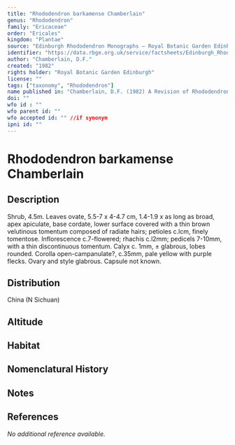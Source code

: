 ```yaml
---
title: "Rhododendron barkamense Chamberlain"
genus: "Rhododendron"
family: "Ericaceae"
order: "Ericales"
kingdom: "Plantae"
source: "Edinburgh Rhododendron Monographs – Royal Botanic Garden Edinburgh"
identifier: "https://data.rbge.org.uk/service/factsheets/Edinburgh_Rhododendron_Monographs.xhtml"
author: "Chamberlain, D.F."
created: "1982"
rights holder: "Royal Botanic Garden Edinburgh"
license: ""
tags: ["taxonomy", "Rhododendron"]
name published in: "Chamberlain, D.F. (1982) A Revision of Rhododendron II. Subgenus Hymenanthes. Notes From the Royal Botanic Garden Edinburgh 39(2):363"
doi: ""
wfo id : ""
wfo parent id: ""
wfo accepted id: "" //if synonym                      
ipni id: ""
---
```


                       

# Rhododendron barkamense Chamberlain

## Description
Shrub, 4.5m. Leaves ovate, 5.5-7 x 4-4.7 cm, 1.4-1.9 x as long as broad, apex apiculate, base cordate, lower surface covered with a thin brown velutinous tomentum composed of radiate hairs; petioles c.lcm, finely tomentose. Inflorescence c.7-flowered; rhachis c.l2mm; pedicels 7-10mm, with a thin discontinuous tomentum. Calyx c. 1mm, ± glabrous, lobes rounded. Corolla open-campanulate?, c.35mm, pale yellow with purple flecks. Ovary and style glabrous. Capsule not known.

## Distribution
China (N Sichuan)

## Altitude


## Habitat


## Nomenclatural History

                       
## Notes


## References

_No additional reference available._
